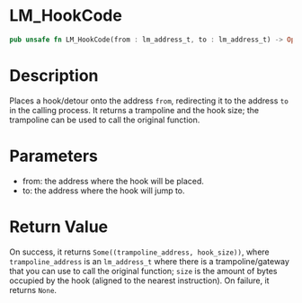 # LM_HookCode

```rust
pub unsafe fn LM_HookCode(from : lm_address_t, to : lm_address_t) -> Option<(lm_address_t, lm_size_t)>
```

# Description

Places a hook/detour onto the address `from`, redirecting it to the address `to` in the calling process. It returns a trampoline and the hook size; the trampoline can be used to call the original function.

# Parameters

- from: the address where the hook will be placed.
- to: the address where the hook will jump to.

# Return Value

On success, it returns `Some((trampoline_address, hook_size))`, where `trampoline_address` is an `lm_address_t` where there is a trampoline/gateway that you can use to call the original function; `size` is the amount of bytes occupied by the hook (aligned to the nearest instruction). On failure, it returns `None`.


